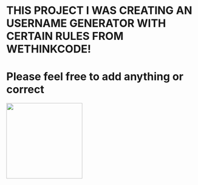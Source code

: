 ﻿<h1>THIS PROJECT I WAS CREATING AN USERNAME GENERATOR WITH CERTAIN RULES FROM WETHINKCODE!</h1>
<h1>Please feel free to add anything or correct</h1>
<img src ="https://www.lambdatest.com/resources/images/meta/random-username-generator-og.png" width="200" height="200">

